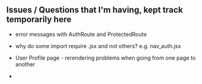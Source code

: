 ## Issues / Questions that I'm having, kept track temporarily here

- error messages with AuthRoute and ProtectedRoute
- why do some import require .jsx and not others? e.g. nav_auth.jsx

- User Profile page - rerendering problems when going from one page to another

- 
